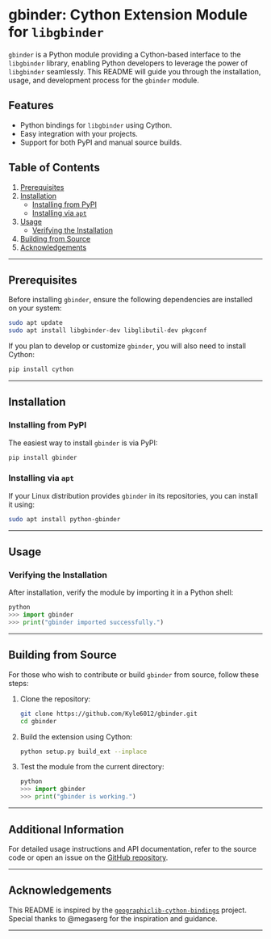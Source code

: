 # gbinder: Cython Extension Module for `libgbinder`

`gbinder` is a Python module providing a Cython-based interface to the `libgbinder` library, enabling Python developers to leverage the power of `libgbinder` seamlessly. This README will guide you through the installation, usage, and development process for the `gbinder` module.

## Features

- Python bindings for `libgbinder` using Cython.
- Easy integration with your projects.
- Support for both PyPI and manual source builds.

## Table of Contents

1. [Prerequisites](#prerequisites)
2. [Installation](#installation)
   - [Installing from PyPI](#installing-from-pypi)
   - [Installing via `apt`](#installing-via-apt)
3. [Usage](#usage)
   - [Verifying the Installation](#verifying-the-installation)
4. [Building from Source](#building-from-source)
5. [Acknowledgements](#acknowledgements)

---

## Prerequisites

Before installing `gbinder`, ensure the following dependencies are installed on your system:

```bash
sudo apt update
sudo apt install libgbinder-dev libglibutil-dev pkgconf
```

If you plan to develop or customize `gbinder`, you will also need to install Cython:

```bash
pip install cython
```

---

## Installation

### Installing from PyPI

The easiest way to install `gbinder` is via PyPI:

```bash
pip install gbinder
```

### Installing via `apt`

If your Linux distribution provides `gbinder` in its repositories, you can install it using:

```bash
sudo apt install python-gbinder
```

---

## Usage

### Verifying the Installation

After installation, verify the module by importing it in a Python shell:

```python
python
>>> import gbinder
>>> print("gbinder imported successfully.")
```

---

## Building from Source

For those who wish to contribute or build `gbinder` from source, follow these steps:

1. Clone the repository:

    ```bash
    git clone https://github.com/Kyle6012/gbinder.git
    cd gbinder
    ```

2. Build the extension using Cython:

    ```bash
    python setup.py build_ext --inplace
    ```

3. Test the module from the current directory:

    ```python
    python
    >>> import gbinder
    >>> print("gbinder is working.")
    ```

---

## Additional Information

For detailed usage instructions and API documentation, refer to the source code or open an issue on the [GitHub repository](https://github.com/Kyle6012/gbinder).

---

## Acknowledgements

This README is inspired by the [`geographiclib-cython-bindings`](https://github.com/megaserg/geographiclib-cython-bindings) project. Special thanks to @megaserg for the inspiration and guidance.

---
